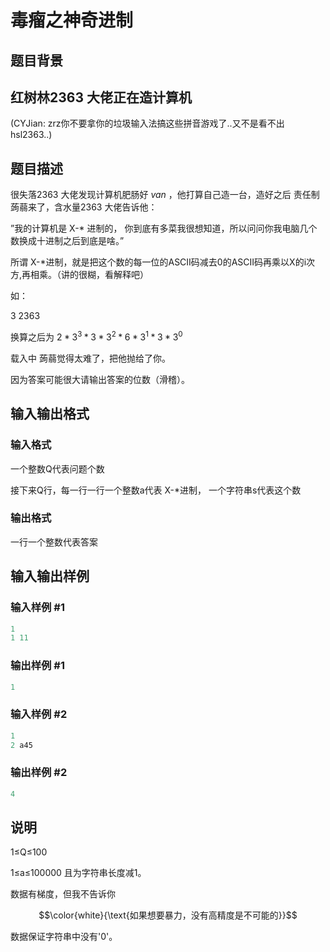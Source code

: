 # 毒瘤之神奇进制

## 题目背景

## 红树林2363 大佬正在造计算机

(CYJian: zrz你不要拿你的垃圾输入法搞这些拼音游戏了..又不是看不出hsl2363..)

## 题目描述

很失落2363 大佬发现计算机肥肠好 *van* ，他打算自己造一台，造好之后 责任制 蒟蒻来了，含水量2363 大佬告诉他：

”我的计算机是 X-* 进制的， 你到底有多菜我很想知道，所以问问你我电脑几个数换成十进制之后到底是啥。”

所谓 X-*进制，就是把这个数的每一位的ASCII码减去0的ASCII码再乘以X的i次方,再相乘。（讲的很糊，看解释吧）

如：

3 2363

换算之后为 $2 * 3^3 * 3 * 3 ^ 2 * 6 * 3 ^ 1 * 3 * 3 ^ 0$

载入中 蒟蒻觉得太难了，把他抛给了你。

因为答案可能很大请输出答案的位数（滑稽）。

## 输入输出格式

### 输入格式

一个整数Q代表问题个数

接下来Q行，每一行一行一个整数a代表 X-*进制， 一个字符串s代表这个数

### 输出格式

一行一个整数代表答案

## 输入输出样例

### 输入样例 #1

```cpp
1
1 11
```


### 输出样例 #1

```cpp
1
```


### 输入样例 #2

```cpp
1
2 a45
```


### 输出样例 #2

```cpp
4
```


## 说明

1≤Q≤100

1≤a≤100000 且为字符串长度减1。

数据有梯度，但我不告诉你

$$\color{white}{\text{如果想要暴力，没有高精度是不可能的}}$$

数据保证字符串中没有'0'。

